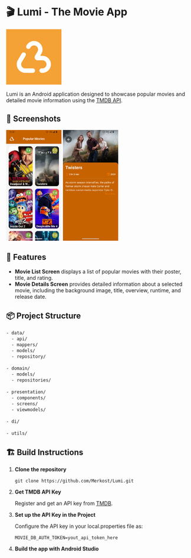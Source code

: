 # 🎬 Lumi - The Movie App

<img src="screenshots/ic_launcher-playstore.png" alt="Lumi Logo" width="150">

Lumi is an Android application designed to showcase popular movies and detailed movie information using the [TMDB API](https://developer.themoviedb.org/reference/movie-popular-list). 

## 📱 Screenshots

<p float="left">
  <img src="screenshots/popular_movies_screen.png" alt="Screenshot 1" width="150" />
  <img src="screenshots/movie_details_screen.png" alt="Screenshot 2" width="150" />
</p>

## 🚀 Features

- **Movie List Screen** displays a list of popular movies with their poster, title, and rating.
- **Movie Details Screen** provides detailed information about a selected movie, including the background image, title, overview, runtime, and release date.

## 📦 Project Structure

```
- data/
  - api/                  
  - mappers/             
  - models/               
  - repository/           

- domain/
  - models/               
  - repositories/         

- presentation/
  - components/           
  - screens/              
  - viewmodels/   

- di/        

- utils/          
```

## 🏗️ Build Instructions

1. **Clone the repository**
   ```
   git clone https://github.com/Merkost/Lumi.git
   ```
2. **Get TMDB API Key**

   Register and get an API key from [TMDB](https://developer.themoviedb.org/reference/intro/getting-started).
3. **Set up the API Key in the Project**
   
   Configure the API key in your local.properties file as:
   ```
   MOVIE_DB_AUTH_TOKEN=yout_api_token_here
   ```
4. **Build the app with Android Studio**


                       
